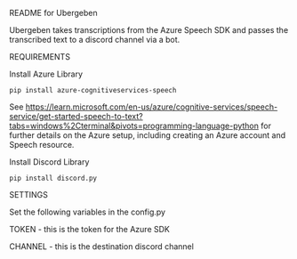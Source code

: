 README for Ubergeben

Ubergeben takes transcriptions from the Azure Speech SDK and passes the transcribed text to a discord channel via a bot.

REQUIREMENTS

Install Azure Library
```
pip install azure-cognitiveservices-speech
```
See https://learn.microsoft.com/en-us/azure/cognitive-services/speech-service/get-started-speech-to-text?tabs=windows%2Cterminal&pivots=programming-language-python for further details on the Azure setup, including creating an Azure account and Speech resource.

Install Discord Library

```
pip install discord.py
```


SETTINGS

Set the following variables in the config.py

TOKEN - this is the token for the Azure SDK

CHANNEL - this is the destination discord channel
